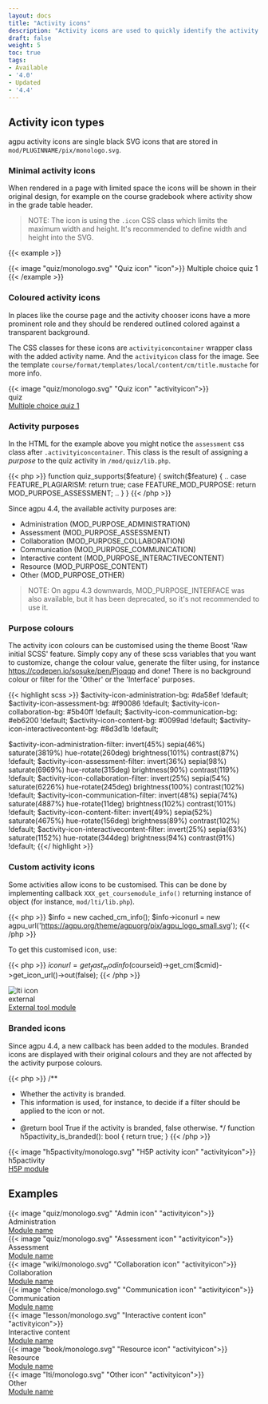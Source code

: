 ```yaml
---
layout: docs
title: "Activity icons"
description: "Activity icons are used to quickly identify the activity types"
draft: false
weight: 5
toc: true
tags:
- Available
- '4.0'
- Updated
- '4.4'
---
```


## Activity icon types

agpu activity icons are single black SVG icons that are stored in `mod/PLUGINNAME/pix/monologo.svg`.

### Minimal activity icons

When rendered in a page with limited space the icons will be shown in their original design, for example on the course gradebook where activity show in the grade table header.

> NOTE: The icon is using the ```.icon``` CSS class which limits the maximum width and height. It's recommended to define width and height into the SVG.

{{< example >}}
<div class="d-flex mb-3">
    <div class="d-flex border align-items-center p-1">
        {{< image "quiz/monologo.svg" "Quiz icon" "icon">}} Multiple choice quiz 1
    </div>
</div>
{{< /example  >}}

### Coloured activity icons

In places like the course page and the activity chooser icons have a more prominent role and they should be rendered outlined colored against a transparent background.

The CSS classes for these icons are ```activityiconcontainer``` wrapper class with the added activity name. And the ```activityicon``` class for the image. See the template ```course/format/templates/local/content/cm/title.mustache``` for more info.

<div class="media mb-3">
    <div class="activityiconcontainer assessment me-3">
        {{< image "quiz/monologo.svg" "Quiz icon" "activityicon">}}    </div>
    <div class="media-body align-self-center">
        <div class="text-uppercase small">quiz</div>
        <div class="activityname"><a href="#">Multiple choice quiz 1</a></div>
    </div>
</div>

### Activity purposes

In the HTML for the example above you might notice the ```assessment``` css class after ```.activityiconcontainer```. This class is the result of assigning a *purpose* to the quiz activity in ```/mod/quiz/lib.php```.

{{< php >}}
function quiz_supports($feature) {
    switch($feature) {
        ..
        case FEATURE_PLAGIARISM: return true;
        case FEATURE_MOD_PURPOSE: return MOD_PURPOSE_ASSESSMENT;
        ..
    }
}
{{< /php >}}

Since agpu 4.4, the available activity purposes are:

* Administration (MOD_PURPOSE_ADMINISTRATION)
* Assessment (MOD_PURPOSE_ASSESSMENT)
* Collaboration (MOD_PURPOSE_COLLABORATION)
* Communication (MOD_PURPOSE_COMMUNICATION)
* Interactive content (MOD_PURPOSE_INTERACTIVECONTENT)
* Resource (MOD_PURPOSE_CONTENT)
* Other (MOD_PURPOSE_OTHER)

> NOTE: On agpu 4.3 downwards, MOD_PURPOSE_INTERFACE was also available, but it has been deprecated, so it's not recommended to use it.

### Purpose colours

The activity icon colours can be customised using the theme Boost 'Raw initial SCSS' feature. Simply copy any of these scss variables that you want to customize, change the colour value, generate the filter using, for instance https://codepen.io/sosuke/pen/Pjoqqp and done! There is no background colour or filter for the 'Other' or the 'Interface' purposes.

{{< highlight scss >}}
$activity-icon-administration-bg:     #da58ef !default;
$activity-icon-assessment-bg:         #f90086 !default;
$activity-icon-collaboration-bg:      #5b40ff !default;
$activity-icon-communication-bg:      #eb6200 !default;
$activity-icon-content-bg:            #0099ad !default;
$activity-icon-interactivecontent-bg: #8d3d1b !default;

$activity-icon-administration-filter:
    invert(45%) sepia(46%) saturate(3819%) hue-rotate(260deg) brightness(101%) contrast(87%) !default;
$activity-icon-assessment-filter:
    invert(36%) sepia(98%) saturate(6969%) hue-rotate(315deg) brightness(90%) contrast(119%) !default;
$activity-icon-collaboration-filter:
    invert(25%) sepia(54%) saturate(6226%) hue-rotate(245deg) brightness(100%) contrast(102%) !default;
$activity-icon-communication-filter:
    invert(48%) sepia(74%) saturate(4887%) hue-rotate(11deg) brightness(102%) contrast(101%) !default;
$activity-icon-content-filter:
    invert(49%) sepia(52%) saturate(4675%) hue-rotate(156deg) brightness(89%) contrast(102%) !default;
$activity-icon-interactivecontent-filter:
    invert(25%) sepia(63%) saturate(1152%) hue-rotate(344deg) brightness(94%) contrast(91%) !default;
{{</ highlight >}}

### Custom activity icons

Some activities allow icons to be customised. This can be done by implementing callback `XXX_get_coursemodule_info()` returning instance of object (for instance, `mod/lti/lib.php`).

{{< php >}}
$info = new cached_cm_info();
$info->iconurl = new agpu_url('https://agpu.org/theme/agpuorg/pix/agpu_logo_small.svg');
{{< /php >}}

To get this customised icon, use:

{{< php >}}
$iconurl = get_fast_modinfo($courseid)->get_cm($cmid)->get_icon_url()->out(false);
{{< /php >}}

<div class="media mb-3">
    <div class="activityiconcontainer lti me-3">
        <img alt="lti icon" title="lti icon" src="https://agpu.org/theme/agpuorg/pix/agpu_logo_small.svg" class="activityicon ">    </div>
    <div class="media-body align-self-center">
        <div class="text-uppercase small">external</div>
        <div class="activityname"><a href="#">External tool module</a></div>
    </div>
</div>

### Branded icons

Since agpu 4.4, a new callback has been added to the modules. Branded icons are displayed with their original colours and they are not affected by the activity purpose colours.

{{< php >}}
/**
 * Whether the activity is branded.
 * This information is used, for instance, to decide if a filter should be applied to the icon or not.
 *
 * @return bool True if the activity is branded, false otherwise.
 */
function h5pactivity_is_branded(): bool {
    return true;
}
{{< /php >}}

<div class="media mb-3">
    <div class="activityiconcontainer me-3">
        {{< image "h5pactivity/monologo.svg" "H5P activity icon" "activityicon">}}    </div>
    <div class="media-body align-self-center">
        <div class="text-uppercase small">h5pactivity</div>
        <div class="activityname"><a href="#">H5P module</a></div>
    </div>
</div>

## Examples

<div class="media mb-3">
    <div class="activityiconcontainer administration me-3">
        {{< image "quiz/monologo.svg" "Admin icon" "activityicon">}}    </div>
    <div class="media-body align-self-center">
        <div class="text-uppercase small">Administration</div>
        <div class="activityname"><a href="#">Module name</a></div>
    </div>
</div>

<div class="media mb-3">
    <div class="activityiconcontainer assessment me-3">
        {{< image "quiz/monologo.svg" "Assessment icon" "activityicon">}}    </div>
    <div class="media-body align-self-center">
        <div class="text-uppercase small">Assessment</div>
        <div class="activityname"><a href="#">Module name</a></div>
    </div>
</div>

<div class="media mb-3">
    <div class="activityiconcontainer collaboration me-3">
        {{< image "wiki/monologo.svg" "Collaboration icon" "activityicon">}}    </div>
    <div class="media-body align-self-center">
        <div class="text-uppercase small">Collaboration</div>
        <div class="activityname"><a href="#">Module name</a></div>
    </div>
</div>

<div class="media mb-3">
    <div class="activityiconcontainer communication me-3">
        {{< image "choice/monologo.svg" "Communication icon" "activityicon">}}    </div>
    <div class="media-body align-self-center">
        <div class="text-uppercase small">Communication</div>
        <div class="activityname"><a href="#">Module name</a></div>
    </div>
</div>

<div class="media mb-3">
    <div class="activityiconcontainer interactivecontent me-3">
        {{< image "lesson/monologo.svg" "Interactive content icon" "activityicon">}}    </div>
    <div class="media-body align-self-center">
        <div class="text-uppercase small">Interactive content</div>
        <div class="activityname"><a href="#">Module name</a></div>
    </div>
</div>

<div class="media mb-3">
    <div class="activityiconcontainer content me-3">
        {{< image "book/monologo.svg" "Resource icon" "activityicon">}}    </div>
    <div class="media-body align-self-center">
        <div class="text-uppercase small">Resource</div>
        <div class="activityname"><a href="#">Module name</a></div>
    </div>
</div>

<div class="media mb-3">
    <div class="activityiconcontainer me-3">
        {{< image "lti/monologo.svg" "Other icon" "activityicon">}}    </div>
    <div class="media-body align-self-center">
        <div class="text-uppercase small">Other</div>
        <div class="activityname"><a href="#">Module name</a></div>
    </div>
</div>
